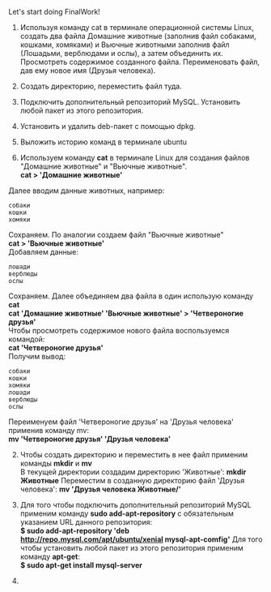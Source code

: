Let's start doing FinalWork!

1. Используя команду cat в терминале операционной системы Linux, создать
два файла Домашние животные (заполнив файл собаками, кошками,
хомяками) и Вьючные животными заполнив файл (Лошадьми, верблюдами и
ослы), а затем объединить их. Просмотреть содержимое созданного файла.
Переименовать файл, дав ему новое имя (Друзья человека).
2. Создать директорию, переместить файл туда.
3. Подключить дополнительный репозиторий MySQL. Установить любой пакет
из этого репозитория.
4. Установить и удалить deb-пакет с помощью dpkg.
5. Выложить историю команд в терминале ubuntu

1. Используем команду **cat** в терминале Linux для создания файлов "Домашние животные" и "Вьючные животные".  
**cat > 'Домашние животные'**

Далее вводим данные животных, например:
```
собаки
кошки 
хомяки
```
Сохраняем. По аналогии создаем файл "Вьючные животные"   
**cat > 'Вьючные животные'**  
Добавляем данные:
```
лошади
верблюды 
ослы
```
Сохраняем. Далее объединяем два файла в один использую команду **cat**  
**cat 'Домашние животные' 'Вьючные животные' >  'Четвероногие друзья'**  
Чтобы просмотреть содержимое нового файла воспользуемся командой:  
**cat 'Четвероногие друзья'**  
Получим вывод:
```
собаки
кошки 
хомяки
лошади
верблюды 
ослы
```
Переименуем файл 'Четвероногие друзья' на 'Друзья человека' применив команду mv:   
**mv 'Четвероногие друзья' 'Друзья человека'**

2. Чтобы создать директорию и переместить в нее файл применим команды **mkdir** и **mv**  
В текущей директории создадим директорию 'Животные': **mkdir Животные**
Переместим в созданную директорию файл 'Друзья человека': **mv 'Друзья человека Животные/'**

3. Для того чтобы подключить дополнительный репозиторий MySQL применим команду **sudo add-apt-repository** с обязательным указанием URL данного репозитория:  
**$ sudo add-apt-repository 'deb http://repo.mysql.com/apt/ubuntu/xenial mysql-apt-comfig'**
Для того чтобы установить любой пакет из этого репозитория применим команду **apt-get**:    
**$ sudo apt-get install mysql-server**

4. 